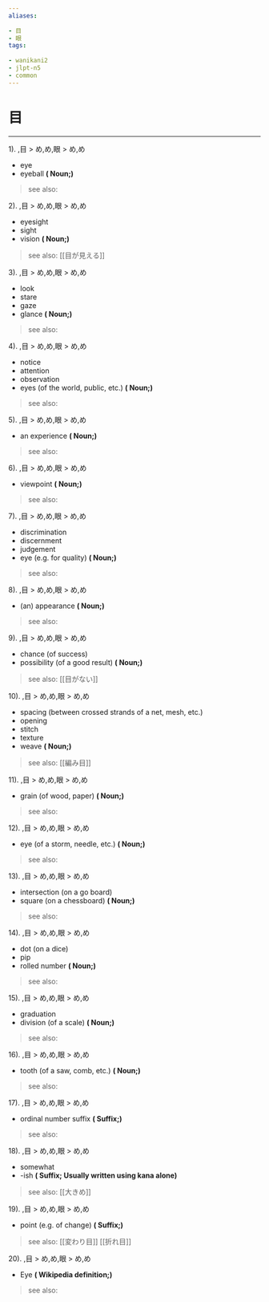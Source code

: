 ```yaml
---
aliases:
    
- 目
- 眼
tags:
    
- wanikani2
- jlpt-n5
- common
---
```


# 目
---
1).
,目 > め,め,眼 > め,め

- eye
- eyeball
**( Noun;)**
> see also: 
            
2).
,目 > め,め,眼 > め,め

- eyesight
- sight
- vision
**( Noun;)**
> see also:  [[目が見える]]
            
3).
,目 > め,め,眼 > め,め

- look
- stare
- gaze
- glance
**( Noun;)**
> see also: 
            
4).
,目 > め,め,眼 > め,め

- notice
- attention
- observation
- eyes (of the world, public, etc.)
**( Noun;)**
> see also: 
            
5).
,目 > め,め,眼 > め,め

- an experience
**( Noun;)**
> see also: 
            
6).
,目 > め,め,眼 > め,め

- viewpoint
**( Noun;)**
> see also: 
            
7).
,目 > め,め,眼 > め,め

- discrimination
- discernment
- judgement
- eye (e.g. for quality)
**( Noun;)**
> see also: 
            
8).
,目 > め,め,眼 > め,め

- (an) appearance
**( Noun;)**
> see also: 
            
9).
,目 > め,め,眼 > め,め

- chance (of success)
- possibility (of a good result)
**( Noun;)**
> see also:  [[目がない]]
            
10).
,目 > め,め,眼 > め,め

- spacing (between crossed strands of a net, mesh, etc.)
- opening
- stitch
- texture
- weave
**( Noun;)**
> see also:  [[編み目]]
            
11).
,目 > め,め,眼 > め,め

- grain (of wood, paper)
**( Noun;)**
> see also: 
            
12).
,目 > め,め,眼 > め,め

- eye (of a storm, needle, etc.)
**( Noun;)**
> see also: 
            
13).
,目 > め,め,眼 > め,め

- intersection (on a go board)
- square (on a chessboard)
**( Noun;)**
> see also: 
            
14).
,目 > め,め,眼 > め,め

- dot (on a dice)
- pip
- rolled number
**( Noun;)**
> see also: 
            
15).
,目 > め,め,眼 > め,め

- graduation
- division (of a scale)
**( Noun;)**
> see also: 
            
16).
,目 > め,め,眼 > め,め

- tooth (of a saw, comb, etc.)
**( Noun;)**
> see also: 
            
17).
,目 > め,め,眼 > め,め

- ordinal number suffix
**( Suffix;)**
> see also: 
            
18).
,目 > め,め,眼 > め,め

- somewhat
- -ish
**( Suffix; Usually written using kana alone)**
> see also:  [[大きめ]]
            
19).
,目 > め,め,眼 > め,め

- point (e.g. of change)
**( Suffix;)**
> see also:  [[変わり目]] [[折れ目]]
            
20).
,目 > め,め,眼 > め,め

- Eye
**( Wikipedia definition;)**
> see also: 
            